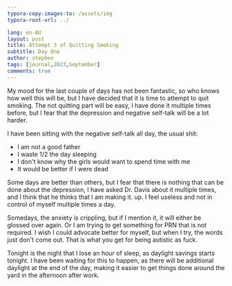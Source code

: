 ```yaml
---
typora-copy-images-to: /assets/img
typora-root-url: ../

lang: en-AU
layout: post
title: Attempt 3 of Quitting Smoking
subtitle: Day One
author: stephen
tags: [journal,2023,September]
comments: true
---
```


My mood for the last couple of days has not been fantastic, so who knows how well this will be, but I have decided that it is time to attempt to quit smoking. The not quitting part will be easy, I have done it multiple times before, but I fear that the depression and negative self-talk will be a lot harder.

I have been sitting with the negative self-talk all day, the usual shit:

* I am not a good father
* I waste 1/2 the day sleeping
* I don't know why the girls would want to spend time with me
* It would be better if I were dead

Some days are better than others, but I fear that there is nothing that can be done about the depression, I have asked Dr. Davis about it multiple times, and I think that he thinks that I am making it. up. I feel useless and not in control of myself multiple times a day.

Somedays, the anxiety is crippling, but if I mention it, it will either be glossed over again. Or I am trying to get something for PRN that is not required. I wish I could advocate better for myself,  but when I try, the words just don't come out. That is what you get for being autistic as fuck.

Tonight is the night that I lose an hour of sleep, as daylight savings starts tonight. I have been waiting for this to happen, as there will be additional daylight at the end of the day, making it easier to get things done around the yard in the afternoon after work.